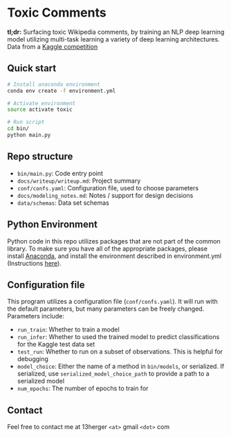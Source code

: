 # Toxic Comments

**tl;dr:** Surfacing toxic Wikipedia comments, by training an NLP deep learning model utilizing multi-task learning a 
variety of deep learning architectures. Data from a 
[Kaggle competition](https://www.kaggle.com/c/jigsaw-toxic-comment-classification-challenge)

## Quick start

```bash
# Install anaconda environment
conda env create -f environment.yml 

# Activate environment
source activate toxic

# Run script
cd bin/
python main.py
```

## Repo structure

 - `bin/main.py`: Code entry point
 - `docs/writeup/writeup.md`: Project summary
 - `conf/confs.yaml`: Configuration file, used to choose parameters
 - `docs/modeling_notes.md`: Notes / support for design decisions
 - `data/schemas`: Data set schemas

## Python Environment
Python code in this repo utilizes packages that are not part of the common library. To make sure you have all of the 
appropriate packages, please install [Anaconda](https://www.continuum.io/downloads), and install the environment 
described in environment.yml (Instructions [here](http://conda.pydata.org/docs/using/envs.html)). 

## Configuration file

This program utilizes a configuration file (`conf/confs.yaml`). It will run with the default parameters, but many 
parameters can be freely changed. Parameters include:

 - `run_train`: Whether to train a model
 - `run_infer`: Whether to used the trained model to predict classifications for the Kaggle test data set
 - `test_run`: Whether to run on a subset of observations. This is helpful for debugging
 - `model_choice`: Either the name of a method in `bin/models`, or serialized. If serialized, use 
 `serialized_model_choice_path` to provide a path to a serialized model
 - `num_epochs`: The number of epochs to train for

## Contact
Feel free to contact me at 13herger `<at>` gmail `<dot>` com
